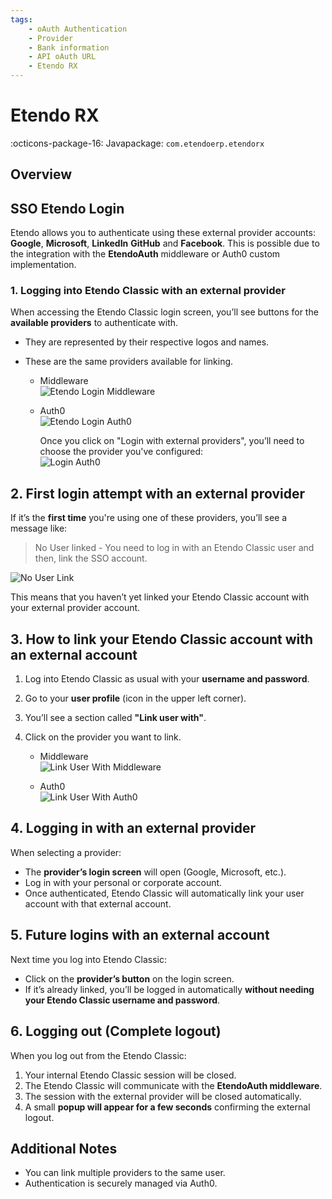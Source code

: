 ```yaml
---
tags: 
    - oAuth Authentication 
    - Provider
    - Bank information
    - API oAuth URL
    - Etendo RX
---
```


# Etendo RX
:octicons-package-16: Javapackage: `com.etendoerp.etendorx`

## Overview

## SSO Etendo Login

Etendo allows you to authenticate using these external provider accounts: **Google**, **Microsoft**, **LinkedIn** **GitHub** and **Facebook**. This is possible due to the integration with the **EtendoAuth** middleware or Auth0 custom implementation.

### 1. Logging into Etendo Classic with an external provider

When accessing the Etendo Classic login screen, you’ll see buttons for the **available providers** to authenticate with.

- They are represented by their respective logos and names.
- These are the same providers available for linking.

    - Middleware  
        ![Etendo Login Middleware](Auth0DocImages/EtendoLoginMiddleware.png)

    - Auth0  
        ![Etendo Login Auth0](Auth0DocImages/EtendoLoginAuth0.png)

        Once you click on "Login with external providers", you’ll need to choose the provider you've configured:  
            ![Login Auth0](Auth0DocImages/LoginAuth0.png)


## 2. First login attempt with an external provider

If it’s the **first time** you're using one of these providers, you’ll see a message like:

>  No User linked - You need to log in with an Etendo Classic user and then, link the SSO account.

![No User Link](Auth0DocImages/NoUserLink.png)

This means that you haven’t yet linked your Etendo Classic account with your external provider account.


## 3. How to link your Etendo Classic account with an external account

1. Log into Etendo Classic as usual with your **username and password**.  
2. Go to your **user profile** (icon in the upper left corner).  
3. You’ll see a section called **"Link user with"**.  
4. Click on the provider you want to link.

    - Middleware  
        ![Link User With Middleware](Auth0DocImages/LinkUserWithMiddleware.png)

    - Auth0  
        ![Link User With Auth0](Auth0DocImages/LinkUserWithAuth0.png)


## 4. Logging in with an external provider

When selecting a provider:

- The **provider’s login screen** will open (Google, Microsoft, etc.).
- Log in with your personal or corporate account.
- Once authenticated, Etendo Classic will automatically link your user account with that external account.

## 5. Future logins with an external account

Next time you log into Etendo Classic:

- Click on the **provider’s button** on the login screen.
- If it’s already linked, you’ll be logged in automatically **without needing your Etendo Classic username and password**.


## 6. Logging out (Complete logout)

When you log out from the Etendo Classic:

1. Your internal Etendo Classic session will be closed.  
2. The Etendo Classic will communicate with the **EtendoAuth middleware**.  
3. The session with the external provider will be closed automatically.  
4. A small **popup will appear for a few seconds** confirming the external logout.


## Additional Notes

- You can link multiple providers to the same user.
- Authentication is securely managed via Auth0.